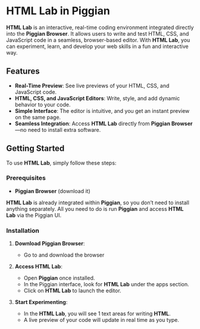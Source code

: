 # HTML Lab in Piggian

**HTML Lab** is an interactive, real-time coding environment integrated directly into the **Piggian Browser**. It allows users to write and test HTML, CSS, and JavaScript code in a seamless, browser-based editor. With **HTML Lab**, you can experiment, learn, and develop your web skills in a fun and interactive way.

## Features
- **Real-Time Preview**: See live previews of your HTML, CSS, and JavaScript code.
- **HTML, CSS, and JavaScript Editors**: Write, style, and add dynamic behavior to your code.
- **Simple Interface**: The editor is intuitive, and you get an instant preview on the same page.
- **Seamless Integration**: Access **HTML Lab** directly from **Piggian Browser**—no need to install extra software.

## Getting Started

To use **HTML Lab**, simply follow these steps:

### Prerequisites
- **Piggian Browser** (download it)
  
**HTML Lab** is already integrated within **Piggian**, so you don’t need to install anything separately. All you need to do is run **Piggian** and access **HTML Lab** via the Piggian UI.

### Installation

1. **Download Piggian Browser**:
    - Go to and download the browser

2. **Access HTML Lab**:
    - Open **Piggian** once installed.
    - In the Piggian interface, look for **HTML Lab** under the apps section.
    - Click on **HTML Lab** to launch the editor.

3. **Start Experimenting**:
    - In the **HTML Lab**, you will see 1 text areas for writing **HTML**.
    - A live preview of your code will update in real time as you type.

